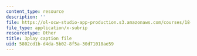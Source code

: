 ```yaml
---
content_type: resource
description: ''
file: https://ol-ocw-studio-app-production.s3.amazonaws.com/courses/18-03-differential-equations-spring-2010/5802cd1bd4da5b028f5a30d71018ae59_XDhJ8lVGbl8.vtt
file_type: application/x-subrip
resourcetype: Other
title: 3play caption file
uid: 5802cd1b-d4da-5b02-8f5a-30d71018ae59
---
```

